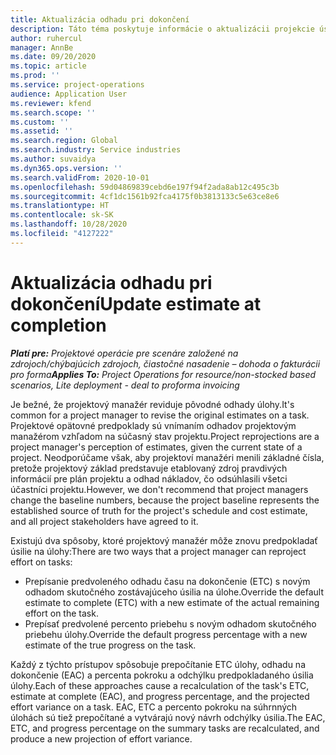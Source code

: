 ```yaml
---
title: Aktualizácia odhadu pri dokončení
description: Táto téma poskytuje informácie o aktualizácii projekcie úsilia na projekt.
author: ruhercul
manager: AnnBe
ms.date: 09/20/2020
ms.topic: article
ms.prod: ''
ms.service: project-operations
audience: Application User
ms.reviewer: kfend
ms.search.scope: ''
ms.custom: ''
ms.assetid: ''
ms.search.region: Global
ms.search.industry: Service industries
ms.author: suvaidya
ms.dyn365.ops.version: ''
ms.search.validFrom: 2020-10-01
ms.openlocfilehash: 59d04869839cebd6e197f94f2ada8ab12c495c3b
ms.sourcegitcommit: 4cf1dc1561b92fca4175f0b3813133c5e63ce8e6
ms.translationtype: HT
ms.contentlocale: sk-SK
ms.lasthandoff: 10/28/2020
ms.locfileid: "4127222"
---
```

# <a name="update-estimate-at-completion"></a><span data-ttu-id="26043-103">Aktualizácia odhadu pri dokončení</span><span class="sxs-lookup"><span data-stu-id="26043-103">Update estimate at completion</span></span>

<span data-ttu-id="26043-104">_**Platí pre:** Projektové operácie pre scenáre založené na zdrojoch/chýbajúcich zdrojoch, čiastočné nasadenie – dohoda o fakturácii pro forma_</span><span class="sxs-lookup"><span data-stu-id="26043-104">_**Applies To:** Project Operations for resource/non-stocked based scenarios, Lite deployment - deal to proforma invoicing_</span></span>

<span data-ttu-id="26043-105">Je bežné, že projektový manažér reviduje pôvodné odhady úlohy.</span><span class="sxs-lookup"><span data-stu-id="26043-105">It's common for a project manager to revise the original estimates on a task.</span></span> <span data-ttu-id="26043-106">Projektové opätovné predpoklady sú vnímaním odhadov projektovým manažérom vzhľadom na súčasný stav projektu.</span><span class="sxs-lookup"><span data-stu-id="26043-106">Project reprojections are a project manager's perception of estimates, given the current state of a project.</span></span> <span data-ttu-id="26043-107">Neodporúčame však, aby projektoví manažéri menili základné čísla, pretože projektový základ predstavuje etablovaný zdroj pravdivých informácií pre plán projektu a odhad nákladov, čo odsúhlasili všetci účastníci projektu.</span><span class="sxs-lookup"><span data-stu-id="26043-107">However, we don't recommend that project managers change the baseline numbers, because the project baseline represents the established source of truth for the project's schedule and cost estimate, and all project stakeholders have agreed to it.</span></span>

<span data-ttu-id="26043-108">Existujú dva spôsoby, ktoré projektový manažér môže znovu predpokladať úsilie na úlohy:</span><span class="sxs-lookup"><span data-stu-id="26043-108">There are two ways that a project manager can reproject effort on tasks:</span></span>

- <span data-ttu-id="26043-109">Prepísanie predvoleného odhadu času na dokončenie (ETC) s novým odhadom skutočného zostávajúceho úsilia na úlohe.</span><span class="sxs-lookup"><span data-stu-id="26043-109">Override the default estimate to complete (ETC) with a new estimate of the actual remaining effort on the task.</span></span> 
- <span data-ttu-id="26043-110">Prepísať predvolené percento priebehu s novým odhadom skutočného priebehu úlohy.</span><span class="sxs-lookup"><span data-stu-id="26043-110">Override the default progress percentage with a new estimate of the true progress on the task.</span></span>

<span data-ttu-id="26043-111">Každý z týchto prístupov spôsobuje prepočítanie ETC úlohy, odhadu na dokončenie (EAC) a percenta pokroku a odchýlku predpokladaného úsilia úlohy.</span><span class="sxs-lookup"><span data-stu-id="26043-111">Each of these approaches cause a recalculation of the task's ETC, estimate at complete (EAC), and progress percentage, and the projected effort variance on a task.</span></span> <span data-ttu-id="26043-112">EAC, ETC a percento pokroku na súhrnných úlohách sú tiež prepočítané a vytvárajú nový návrh odchýlky úsilia.</span><span class="sxs-lookup"><span data-stu-id="26043-112">The EAC, ETC, and progress percentage on the summary tasks are recalculated, and produce a new projection of effort variance.</span></span>
